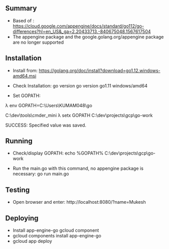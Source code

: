 ## Summary ##

* Based of : https://cloud.google.com/appengine/docs/standard/go112/go-differences?hl=en_US&_ga=2.20433713.-840675048.1567617504
* The appengine package and the google.golang.org/appengine package are no longer supported


## Installation ##

* Install from:
https://golang.org/doc/install?download=go1.12.windows-amd64.msi

* Check Installation:
go version
go version go1.11 windows/amd64

* Set GOPATH:

λ env
GOPATH=C:\Users\KUMAM048\go

C:\dev\tools\cmder_mini
λ setx GOPATH C:\dev\projects\gcp\go-work

SUCCESS: Specified value was saved.


## Running ##

* Check/display GOPATH:
echo %GOPATH%
C:\dev\projects\gcp\go-work

* Run the main.go with this command, no appengine package is necessary:
go run main.go

## Testing ##
* Open browser and enter: http://localhost:8080/?name=Mukesh


## Deploying ##

* Install app-engine-go gcloud component
* gcloud components install app-engine-go
* gcloud app deploy